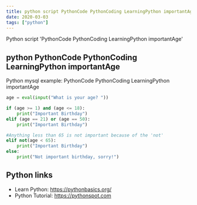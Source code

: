 ```yaml
---
title: python script PythonCode PythonCoding LearningPython importantAge (snippet)
date: 2020-03-03
tags: ["python"]
---
```

Python script 'PythonCode PythonCoding LearningPython importantAge'


## python PythonCode PythonCoding LearningPython importantAge

Python mysql example: PythonCode PythonCoding LearningPython importantAge

```python
age = eval(input("What is your age? "))

if (age >= 1) and (age <= 18):
    print("Important Birthday")
elif (age == 21) or (age == 50):
    print("Important Birthday")

#Anything less than 65 is not important because of the 'not'
elif not(age < 65):
    print("Important Birthday")
else:
    print("Not important birthday, sorry!")

```

## Python links

- Learn Python: https://pythonbasics.org/
- Python Tutorial: https://pythonspot.com
